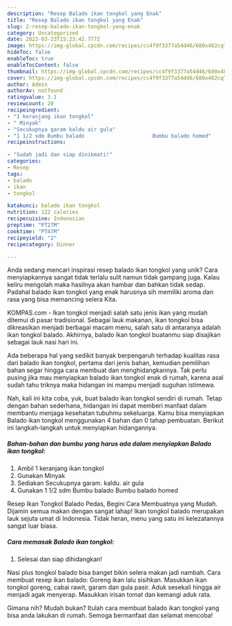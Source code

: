```yaml
---
description: "Resep Balado ikan tongkol yang Enak"
title: "Resep Balado ikan tongkol yang Enak"
slug: 2-resep-balado-ikan-tongkol-yang-enak
category: Uncategorized
date: 2022-03-23T15:23:42.777Z
image: https://img-global.cpcdn.com/recipes/cc4f9f3377a54d46/680x482cq70/balado-ikan-tongkol-foto-resep-utama.jpg
hideToc: false
enableToc: true
enableTocContent: false
thumbnail: https://img-global.cpcdn.com/recipes/cc4f9f3377a54d46/680x482cq70/balado-ikan-tongkol-foto-resep-utama.jpg
cover: https://img-global.cpcdn.com/recipes/cc4f9f3377a54d46/680x482cq70/balado-ikan-tongkol-foto-resep-utama.jpg
author: Admin
authorAv: notfound
ratingvalue: 3.1
reviewcount: 20
recipeingredient:
- "1 keranjang ikan tongkol"
- " Minyak"
- "Secukupnya garam kaldu air gula"
- "1 1/2 sdm Bumbu balado                      Bumbu balado homed"
recipeinstructions:

- "Sudah jadi dan siap dinikmati!"
categories:
- Resep
tags:
- balado
- ikan
- tongkol

katakunci: balado ikan tongkol 
nutrition: 122 calories
recipecuisine: Indonesian
preptime: "PT27M"
cooktime: "PT47M"
recipeyield: "2"
recipecategory: Dinner

---
```





Anda sedang mencari inspirasi resep balado ikan tongkol yang unik? Cara menyiapkannya sangat tidak terlalu sulit namun tidak gampang juga. Kalau keliru mengolah maka hasilnya akan hambar dan bahkan tidak sedap. Padahal balado ikan tongkol yang enak harusnya sih memiliki aroma dan rasa yang bisa memancing selera Kita.





KOMPAS.com - Ikan tongkol menjadi salah satu jenis ikan yang mudah ditemui di pasar tradisional. Sebagai lauk makanan, ikan tongkol bisa dikreasikan menjadi berbagai macam menu, salah satu di antaranya adalah ikan tongkol balado. Akhirnya, balado ikan tongkol buatanmu siap disajikan sebagai lauk nasi hari ini.

Ada beberapa hal yang sedikit banyak berpengaruh terhadap kualitas rasa dari balado ikan tongkol, pertama dari jenis bahan, kemudian pemilihan bahan segar hingga cara membuat dan menghidangkannya. Tak perlu pusing jika mau menyiapkan balado ikan tongkol enak di rumah, karena asal sudah tahu triknya maka hidangan ini mampu menjadi suguhan istimewa.






Nah, kali ini kita coba, yuk, buat balado ikan tongkol sendiri di rumah. Tetap dengan bahan sederhana, hidangan ini dapat memberi manfaat dalam membantu menjaga kesehatan tubuhmu sekeluarga. Kamu bisa menyiapkan Balado ikan tongkol menggunakan 4 bahan dan 0 tahap pembuatan. Berikut ini langkah-langkah untuk menyiapkan hidangannya.

<!--inarticleads1-->

##### Bahan-bahan dan bumbu yang harus ada dalam menyiapkan Balado ikan tongkol:

1. Ambil 1 keranjang ikan tongkol
1. Gunakan  Minyak
1. Sediakan Secukupnya garam. kaldu. air gula
1. Gunakan 1 1/2 sdm Bumbu balado                      Bumbu balado homed


Resep Ikan Tongkol Balado Pedas, Begini Cara Membuatnya yang Mudah. Dijamin semua makan dengan sangat lahap! Ikan tongkol balado merupakan lauk sejuta umat di Indonesia. Tidak heran, menu yang satu ini kelezatannya sangat luar biasa. 

<!--inarticleads2-->

##### Cara memasak Balado ikan tongkol:


1. Selesai dan siap dihidangkan!

Nasi plus tongkol balado bisa banget bikin selera makan jadi nambah. Cara membuat resep ikan balado: Goreng ikan lalu sisihkan. Masukkan ikan tongkol goreng, cabai rawit, garam dan gula pasir. Aduk sesekali hingga air menjadi agak menyerap. Masukkan irisan tomat dan kemangi aduk rata. 

Gimana nih? Mudah bukan? Itulah cara membuat balado ikan tongkol yang bisa anda lakukan di rumah. Semoga bermanfaat dan selamat mencoba!

